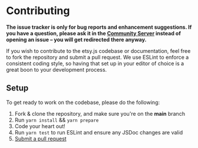 # Contributing

**The issue tracker is only for bug reports and enhancement suggestions. If you have a question, please ask it in the [Community Server][server] instead of opening an issue – you will get redirected there anyway.**

If you wish to contribute to the etsy.js codebase or documentation, feel free to fork the repository and submit a
pull request. We use ESLint to enforce a consistent coding style, so having that set up in your editor of choice
is a great boon to your development process.

## Setup

To get ready to work on the codebase, please do the following:

1. Fork & clone the repository, and make sure you're on the **main** branch
2. Run `yarn install` && `yarn prepare`
3. Code your heart out!
4. Run `yarn test` to run ESLint and ensure any JSDoc changes are valid
5. [Submit a pull request][submit]

[server]: https://discord.gg/xfHymhCkPX
[submit]: https://github.com/yankikucuk/etsy.js/compare
